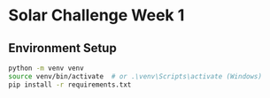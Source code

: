 # Solar Challenge Week 1

## Environment Setup

```bash
python -m venv venv
source venv/bin/activate  # or .\venv\Scripts\activate (Windows)
pip install -r requirements.txt
